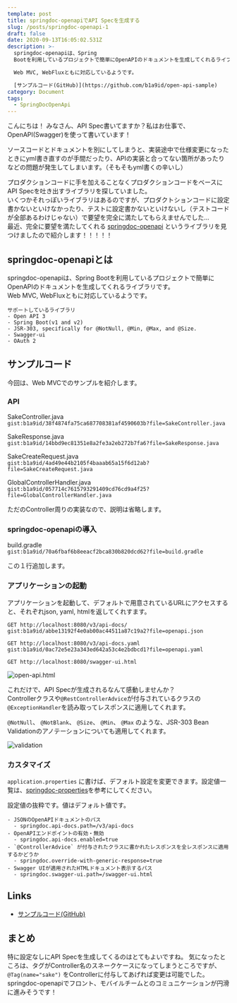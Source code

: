 ```yaml
---
template: post
title: springdoc-openapiでAPI Specを生成する
slug: /posts/springdoc-openapi-1
draft: false
date: 2020-09-13T16:05:02.531Z
description: >-
  springdoc-openapiは、Spring
  Bootを利用しているプロジェクトで簡単にOpenAPIのドキュメントを生成してくれるライブラリです。  

  Web MVC, WebFluxともに対応しているようです。  

  [サンプルコード(GitHub)](https://github.com/b1a9id/open-api-sample)
category: Document
tags:
  - SpringDocOpenApi
---
```

こんにちは！
みなさん、API Spec書いてますか？私はお仕事で、OpenAPI(Swagger)を使って書いています！

ソースコードとドキュメントを別にしてしまうと、実装途中で仕様変更になったときにyml書き直すのが手間だったり、APIの実装と合ってない箇所があったりなどの問題が発生してしまいます。（そもそもyml書くの辛いし）  

プロダクションコードに手を加えることなくプロダクションコードをベースにAPI Specを吐き出すライブラリを探していました。  
いくつかそれっぽいライブラリはあるのですが、プロダクトションコードに設定書かないといけなかったり、テストに設定書かないといけないし（テストコードが全部あるわけじゃない）で要望を完全に満たしてもらえませんでした...  
最近、完全に要望を満たしてくれる [springdoc-openapi](https://springdoc.org) というライブラリを見つけましたので紹介します！！！！！

## springdoc-openapiとは

springdoc-openapiは、Spring Bootを利用しているプロジェクトで簡単にOpenAPIのドキュメントを生成してくれるライブラリです。  
Web MVC, WebFluxともに対応しているようです。  

```
サポートしているライブラリ
- Open API 3
- Spring Boot(v1 and v2)
- JSR-303, specifically for @NotNull, @Min, @Max, and @Size.
- Swagger-ui
- OAuth 2
```

## サンプルコード

今回は、Web MVCでのサンプルを紹介します。

### API

SakeController.java\
`gist:b1a9id/38f4874fa75ca687708381af4590603b?file=SakeController.java`  

SakeResponse.java\
`gist:b1a9id/14bbd9ec81351e8a2fe3a2eb272b7fa6?file=SakeResponse.java`

SakeCreateRequest.java\
`gist:b1a9id/4ad49e44b2105f4baaab65a15f6d12ab?file=SakeCreateRequest.java`  

GlobalControllerHandler.java\
`gist:b1a9id/057714c7615793291409cd76cd9a4f25?file=GlobalControllerHandler.java`  

ただのController周りの実装なので、説明は省略します。

### springdoc-openapiの導入

build.gradle\
`gist:b1a9id/70a6fbaf6b8eeacf2bca830b820dcd62?file=build.gradle`  

この１行追加します。

### アプリケーションの起動

アプリケーションを起動して、デフォルトで用意されているURLにアクセスすると、それぞれjson, yaml, htmlを返してくれすます。

`GET http://localhost:8080/v3/api-docs/`
`gist:b1a9id/abbe13192f4e0ab00ac44511a87c19a2?file=openapi.json`  

`GET http://localhost:8080/v3/api-docs.yaml`\
`gist:b1a9id/0ac72e5e23a343ed642a53c4e2bdbcd1?file=openapi.yaml`  

`GET http://localhost:8080/swagger-ui.html`  

![open-api.html](/media/openapi-html.png)

これだけで、API Specが生成されるなんて感動しませんか？\
Controllerクラスや`@RestControllerAdvice`が付与されているクラスの`@ExceptionHandler`を読み取ってレスポンスに適用してくれます。  

`@NotNull`、 `@NotBlank`、 `@Size`、 `@Min`、 `@Max` のような、JSR-303 Bean Validationのアノテーションについても適用してくれます。

![validation](/media/スクリーンショット-2020-09-14-0.51.23.png)

### カスタマイズ

`application.properties` に書けば、デフォルト設定を変更できます。設定値一覧は、[springdoc-properties](https://springdoc.org/springdoc-properties.html)を参考にしてください。

設定値の抜粋です。値はデフォルト値です。

```
- JSONのOpenAPIドキュメントのパス
  - springdoc.api-docs.path=/v3/api-docs
- OpenAPIエンドポイントの有効・無効
  - springdoc.api-docs.enabled=true
- `@ControllerAdvice` が付与されたクラスに書かれたレスポンスを全レスポンスに適用するかどうか
  - springdoc.override-with-generic-response=true
- Swagger UIが適用されたHTMLドキュメント表示するパス
  - springdoc.swagger-ui.path=/swagger-ui.html
```

## Links
- [サンプルコード(GitHub)](https://github.com/b1a9id/open-api-sample)

## まとめ
特に設定なしにAPI Specを生成してくるのはとてもよいですね。
気になったところは、タグがController名のスネークケースになってしまうところですが、 `@Tag(name="sake")` をControllerに付与してあげれば変更は可能でした。
springdoc-openapiでフロント、モバイルチームとのコミュニケーションが円滑に進みそうです！
